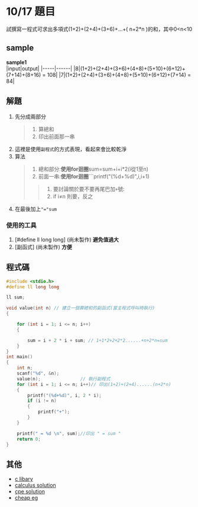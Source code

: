 # 10/17 題目

試撰寫一程式可求出多項式(1+2)+(2+4)+(3+6)+...+( n+2*n )的和，其中0<n<10  

## sample 
**sample1**  
|input|output|
|-----|------|
|8|(1+2)+(2+4)+(3+6)+(4+8)+(5+10)+(6+12)+(7+14)+(8+16) = 108|
|7|(1+2)+(2+4)+(3+6)+(4+8)+(5+10)+(6+12)+(7+14) = 84|

## 解題
1. 先分成兩部分
   >1. 算總和
   >2. 印出前面那一串
2. 這裡是使用`副程式`的方式表現，看起來會比較乾淨
3. 算法
   >1. 總和部分:**使用for迴圈**sum=sum+i+i*2(i從1至n)
   >2. 前面一串:**使用for迴圈**```printf("(%d+%d)",i,i+1)
   > >1. 要討論關於要不要再尾巴加`+`號:
   > >2. if i≠n 則要，反之
3. 在最後加上`"="sum`

### 使用的工具
1. [#define ll  long long] (尚未製作) **避免值過大**
2. [副函式] (尚未製作) **方便**


## 程式碼

```c
#include <stdio.h>
#define ll long long

ll sum;

void value(int n) // 建立一個算總和的副函式(當主程式呼叫時執行)
{

    for (int i = 1; i <= n; i++)
    {

        sum = i + 2 * i + sum; // 1+1*2+2+2*2......+n+2*n=sum
    }
}
int main()
{
    int n;
    scanf("%d", &n);
    value(n);               // 執行副程式
    for (int i = 1; i <= n; i++)// 印出(1+2)+(2+4)......(n+2*n)
    {
        printf("(%d+%d)", i, 2 * i);
        if (i != n)
        {
            printf("+");
        }
    }

    printf(" = %d \n", sum);//印出 " = sum "
    return 0;
}
```
## 其他
* [c libary](https://github.com/archie0732/c-library)
* [calculus solution](https://github.com/archie0732/Thomas_Calculus_12ED_Solution)
* [cpe solution](https://github.com/archie0732/CPEB-solution/blob/main/README.md)
* [cheap eg](https://www.youtube.com/watch?v=dQw4w9WgXcQ)
